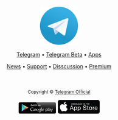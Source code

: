 <div align="center">

[<img src="https://github.com/TelegramBeta/Telegram/blob/main/Assets/telegram.png" width="100px" >](https://github.com/TelegramOfficial)

<a href="https://github.com/TelegramOfficial/Telegram">Telegram</a> • <a href="https://github.com/TelegramOfficial/TelegramBeta">Telegram Beta</a> • <a href="https://github.com/TelegramOfficial/Apps">Apps</a>

<a href="https://github.com/TelegramOfficial/News">News</a> • <a href="https://github.com/TelegramOfficial/Support">Support</a> • <a href="https://github.com/TelegramOfficial/Discussions">Disscussion</a> • <a href="https://github.com/TelegramOfficial/Premium">Premium</a>

<br> 

<sub> Copyright © [Telegram Official](https://github.com/TelegramOfficial)

[<img src="https://github.com/TelegramOfficial/.github/blob/main/Assets/PlayStore.png" width="100" height="auto">](https://play.google.com/store/apps/details?id=org.telegram.messenger)
[<img src="https://github.com/TelegramOfficial/.github/blob/main/Assets/AppStore.png" width="110" height="auto">](https://telegram.org/dl/ios)
